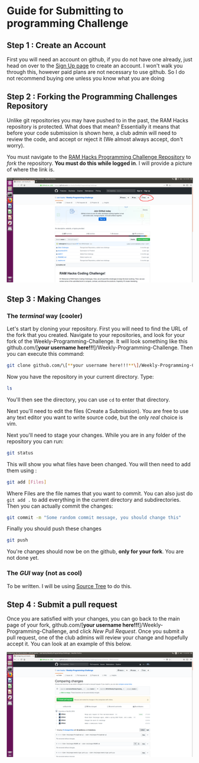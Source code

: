 # Guide for Submitting to programming Challenge

## Step 1 : Create an Account

First you will need an account on github, if you do not have one already, just head on over to the [Sign Up page](https://github.com/join) to create an account. I won't walk you through this, however paid plans are not necessary to use github. So I do not recommend buying one unless you know what you are doing

## Step 2 : Forking the Programming Challenges Repository

Unlike git repositories you may have pushed to in the past, the RAM Hacks repository is protected. What does that mean? Essentially it means that before your code submission is shown here, a club admin will need to review the code, and accept or reject it (We almost always accept, don't worry).

You must navigate to the [RAM Hacks Programming Challenge Repository](https://github.com/ram-hacks/Weekly-Programming-Challenge) to *fork* the repository. **You must do this while logged in**. I will provide a picture of where the link is. 

![Fork Button](Step2.png)

## Step 3 : Making Changes

### The *terminal* way (cooler)

Let's start by cloning your repository. First you will need to find the URL of the fork that you created. Navigate to your repositories, and look for your fork of the Weekly-Programming-Challenge. It will look something like this github.com/\[**your username here!!!**\]/Weekly-Programming-Challenge. Then you can execute this command:

``` bash
git clone github.com/\[**your username here!!!**\]/Weekly-Programming-Challenge
```

Now you have the repository in your current directory. Type:

``` bash
ls
```

You'll then see the directory, you can use `cd` to enter that directory.

Next you'll need to edit the files (Create a Submission). You are free to use any text editor you want to write source code, but the only *real* choice is vim.

Next you'll need to stage your changes. While you are in any folder of the repository you can run:

``` bash
git status
```

This will show you what files have been changed. You will then need to add them using :

``` bash
git add [Files]
```

Where Files are the file names that you want to commit. You can also just do `git add .` to add everything in the current directory and subdirectories. Then you can actually commit the changes:

``` bash
git commit -m "Some random commit message, you should change this"
```

Finally you should push these changes

``` bash
git push
```

You're changes should now be on the github, **only for your fork**. You are not done yet.

### The *GUI* way (not as cool)

To be written. I will be using [Source Tree](https://www.sourcetreeapp.com/) to do this.

## Step 4 : Submit a pull request

Once you are satisfied with your changes, you can go back to the main page of your fork, github.com/\[**your username here!!!**\]/Weekly-Programming-Challenge, and click *New Pull Request*. Once you submit a pull request, one of the club admins will review your change and hopefully accept it. You can look at an example of this below.

![Example PR](Step4.png)
